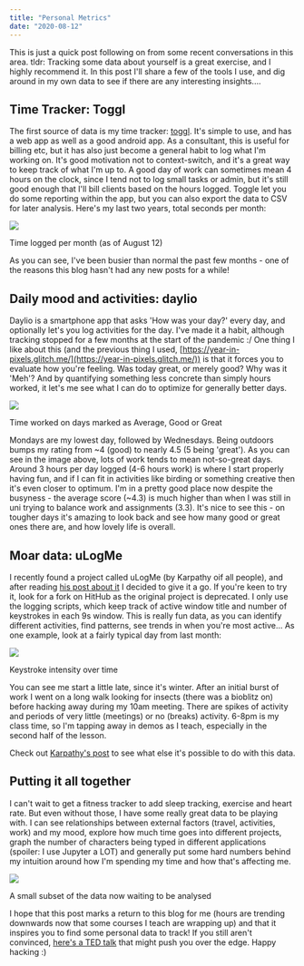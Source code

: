 ```yaml
---
title: "Personal Metrics"
date: "2020-08-12"
---
```


This is just a quick post following on from some recent conversations in this area. tldr: Tracking some data about yourself is a great exercise, and I highly recommend it. In this post I'll share a few of the tools I use, and dig around in my own data to see if there are any interesting insights....

## Time Tracker: Toggl

The first source of data is my time tracker: [toggl](https://toggl.com/). It's simple to use, and has a web app as well as a good android app. As a consultant, this is useful for billing etc, but it has also just become a general habit to log what I'm working on. It's good motivation not to context-switch, and it's a great way to keep track of what I'm up to. A good day of work can sometimes mean 4 hours on the clock, since I tend not to log small tasks or admin, but it's still good enough that I'll bill clients based on the hours logged. Toggle let you do some reporting within the app, but you can also export the data to CSV for later analysis. Here's my last two years, total seconds per month:

![](https://datasciencecastnethome.files.wordpress.com/2020/08/time-per-month.png?w=864)

Time logged per month (as of August 12)

As you can see, I've been busier than normal the past few months - one of the reasons this blog hasn't had any new posts for a while!

## Daily mood and activities: daylio

Daylio is a smartphone app that asks 'How was your day?' every day, and optionally let's you log activities for the day. I've made it a habit, although tracking stopped for a few months at the start of the pandemic :/ One thing I like about this (and the previous thing I used, [https://year-in-pixels.glitch.me/](https://year-in-pixels.glitch.me/)) is that it forces you to evaluate how you're feeling. Was today great, or merely good? Why was it 'Meh'? And by quantifying something less concrete than simply hours worked, it let's me see what I can do to optimize for generally better days.

![](https://datasciencecastnethome.files.wordpress.com/2020/08/time-worked-for-different-moods.png?w=1024)

Time worked on days marked as Average, Good or Great

Mondays are my lowest day, followed by Wednesdays. Being outdoors bumps my rating from ~4 (good) to nearly 4.5 (5 being 'great'). As you can see in the image above, lots of work tends to mean not-so-great days. Around 3 hours per day logged (4-6 hours work) is where I start properly having fun, and if I can fit in activities like birding or something creative then it's even closer to optimum. I'm in a pretty good place now despite the busyness - the average score (~4.3) is much higher than when I was still in uni trying to balance work and assignments (3.3). It's nice to see this - on tougher days it's amazing to look back and see how many good or great ones there are, and how lovely life is overall.

## Moar data: uLogMe

I recently found a project called uLogMe (by Karpathy oif all people), and after reading [his post about it](http://karpathy.github.io/2014/08/03/quantifying-productivity/) I decided to give it a go. If you're keen to try it, look for a fork on HitHub as the original project is deprecated. I only use the logging scripts, which keep track of active window title and number of keystrokes in each 9s window. This is really fun data, as you can identify different activities, find patterns, see trends in when you're most active... As one example, look at a fairly typical day from last month:

![](https://datasciencecastnethome.files.wordpress.com/2020/08/keys_23july.png?w=432)

Keystroke intensity over time

You can see me start a little late, since it's winter. After an initial burst of work I went on a long walk looking for insects (there was a bioblitz on) before hacking away during my 10am meeting. There are spikes of activity and periods of very little (meetings) or no (breaks) activity. 6-8pm is my class time, so I'm tapping away in demos as I teach, especially in the second half of the lesson.

Check out [Karpathy's post](http://karpathy.github.io/2014/08/03/quantifying-productivity/) to see what else it's possible to do with this data.

## Putting it all together

I can't wait to get a fitness tracker to add sleep tracking, exercise and heart rate. But even without those, I have some really great data to be playing with. I can see relationships between external factors (travel, activities, work) and my mood, explore how much time goes into different projects, graph the number of characters being typed in different applications (spoiler: I use Jupyter a LOT) and generally put some hard numbers behind my intuition around how I'm spending my time and how that's affecting me.

![](https://datasciencecastnethome.files.wordpress.com/2020/08/screenshot-from-2020-08-12-10-18-23.png?w=1024)

A small subset of the data now waiting to be analysed

I hope that this post marks a return to this blog for me (hours are trending downwards now that some courses I teach are wrapping up) and that it inspires you to find some personal data to track! If you still aren't convinced, [here's a TED talk](https://www.ted.com/talks/talithia_williams_own_your_body_s_data?language=en) that might push you over the edge. Happy hacking :)
